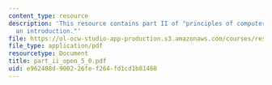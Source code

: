 ```yaml
---
content_type: resource
description: 'This resource contains part II of "principles of computer system design:
  an introduction."'
file: https://ol-ocw-studio-app-production.s3.amazonaws.com/courses/res-6-004-principles-of-computer-system-design-an-introduction-spring-2009/e962408d900226fef264fd1cd1b81468_part_ii_open_5_0.pdf
file_type: application/pdf
resourcetype: Document
title: part_ii_open_5_0.pdf
uid: e962408d-9002-26fe-f264-fd1cd1b81468
---
```

